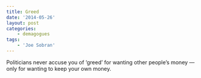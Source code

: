 ```yaml
---
title: Greed
date: '2014-05-26'
layout: post
categories:
    - demagogues
tags:
    - 'Joe Sobran'
---
```


Politicians never accuse you of ‘greed’ for wanting other people’s money — only for wanting to keep your own money.